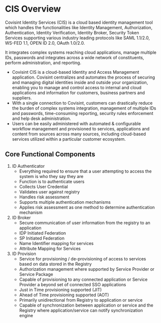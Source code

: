 # CIS Overview
Covisint Identity Services (CIS) is a cloud based identity management tool which handles the functionalities like Identity Management, Authorization, Authentication, Identity Verification, Identity Broker, Security Token Services supporting various industry leading protocols like SAML 1.1/2.0, WS-FED 1.1, OPEN ID 2.0, OAuth 1.0/2.0.

It integrates complex systems reaching cloud applications, manage multiple IDs, passwords and integrates across a wide network of constituents, perform administration, and reporting.

* Covisint CIS is a cloud-based Identity and Access Management application. Covisint centralizes and automates the process of securing and managing digital identities inside and outside your organization, enabling you to manage and control access to internal and cloud applications and information for customers, business partners and suppliers.
* With a single connection to Covisint, customers can drastically reduce the burden of complex systems integration, management of multiple IDs and passwords, time-consuming reporting, security rules enforcement and help desk administration.
* Users can be easily administered with automated & configurable workflow management and provisioned to services, applications and content from sources across many sources, including cloud-based services utilized within a particular customer ecosystem.


## Core Functional Components
1. ID Authenticator
    * Everything required to ensure that a user attempting to access the system is who they say they are
    * Function is to authenticate users
    * Collects User Credential
    * Validates user against registry
    * Handles risk assessment
    * Supports multiple authentication mechanisms
    * Applies risk assessment as one method to determine authentication mechanism
2. ID Broker
    * Secure communication of user information from the registry to an application
    * IDP Initiated Federation
    * SP Initiated Federation
    * Name Identifier mapping for services
    * Attribute Mapping for Services
3. ID Provision
    * Service for provisioning / de-provisioning of access to services based on data stored in the Registry
    * Authorization management where supported by Service Provider or Service Package
    * Capable of provisioning to any connected application or Service Provider a beyond set of connected SSO applications
    * Just in Time provisioning supported (JIT)
    * Ahead of Time provisioning supported (AOT)
    * Primarily unidirectional from Registry to application or service
    * Capable of synchronization between application or service and the Registry where application/service can notify synchronization engine


